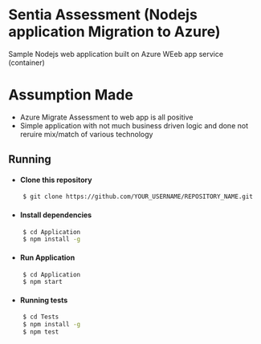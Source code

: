 # Sentia Assessment (Nodejs application Migration to Azure)

Sample Nodejs web application built on Azure WEeb app service (container)

# Assumption Made

- Azure Migrate Assessment to web app is all positive
- Simple application with not much business driven logic and done not reruire mix/match of various technology


## Running

 - #### Clone this repository  

```bash
    $ git clone https://github.com/YOUR_USERNAME/REPOSITORY_NAME.git
```

- #### Install dependencies
```bash
    $ cd Application
    $ npm install -g
```
- #### Run Application
```bash
    $ cd Application
    $ npm start
```
- #### Running tests
```bash
    $ cd Tests
    $ npm install -g
    $ npm test
